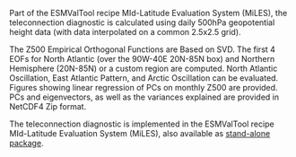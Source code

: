 Part of the ESMValTool recipe MId-Latitude Evaluation System (MiLES), the teleconnection diagnostic is calculated using daily 500hPa geopotential height data (with data interpolated on a common 2.5x2.5 grid).

The Z500 Empirical Orthogonal Functions are Based on SVD. The first 4 EOFs for North Atlantic (over the 90W-40E 20N-85N box) and Northern Hemisphere (20N-85N) or a custom region are computed. North Atlantic Oscillation, East Atlantic Pattern, and Arctic Oscillation can be evaluated. Figures showing linear regression of PCs on monthly Z500 are provided. PCs and eigenvectors, as well as the variances explained are provided in NetCDF4 Zip format.

The teleconnection diagnostic is implemented in the ESMValTool recipe MId-Latitude Evaluation System (MiLES), also available as [stand-alone package](https://github.com/oloapinivad/MiLES).
<!--
![example output](diagnosticsdata/teleconnections/EOF1_MPI-ESM-P_r1_1951_2005_DJF.png "NAO EOF1")
-->
